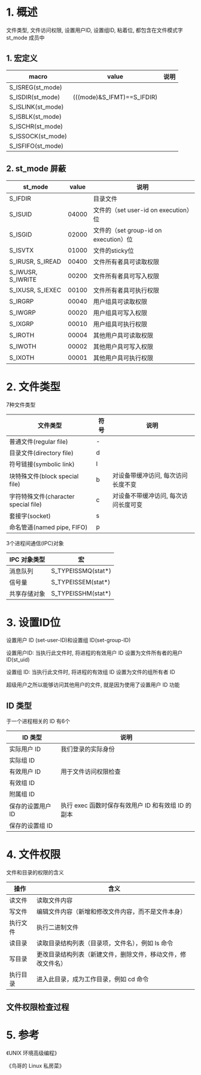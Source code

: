 # 1. 概述

文件类型, 文件访问权限, 设置用户ID, 设置组ID, 粘着位, 都包含在文件模式字 st_mode 成员中

## 1. 宏定义

| macro   | value    | 说明 |
| ------- | -------- | ---------------------------------- |
| S_ISREG(st_mode)   |  |  |
| S_ISDIR(st_mode)   | (((mode)&S_IFMT)==S_IFDIR) | |
| S_ISLINK(st_mode)  |  |  |
| S_ISBLK(st_mode)   |  |  |
| S_ISCHR(st_mode)   |  |  |
| S_ISSOCK(st_mode)  |  |  |
| S_ISFIFO(st_mode)  |  |  |

## 2. st_mode 屏蔽

| st_mode | value    | 说明 |
| ------- | -------- | ---------------------------------- |
| S_IFDIR            |       | 目录文件 |
| S_ISUID            | 04000 | 文件的（set user-id on execution）位 |
| S_ISGID            | 02000 | 文件的（set group-id on execution）位 |
| S_ISVTX            | 01000 | 文件的sticky位 |
| S_IRUSR, S_IREAD   | 00400 | 文件所有者具可读取权限 |
| S_IWUSR, S_IWRITE  | 00200 | 文件所有者具可写入权限 |
| S_IXUSR, S_IEXEC   | 00100 | 文件所有者具可执行权限 |
| S_IRGRP            | 00040 | 用户组具可读取权限 |
| S_IWGRP            | 00020 | 用户组具可写入权限 |
| S_IXGRP            | 00010 | 用户组具可执行权限 |
| S_IROTH            | 00004 | 其他用户具可读取权限 |
| S_IWOTH            | 00002 | 其他用户具可写入权限 |
| S_IXOTH            | 00001 | 其他用户具可执行权限 |

# 2. 文件类型

7种文件类型

| 文件类型 | 符号 | 说明 |
| --------------------------------- | - | -------------------------- |
| 普通文件(regular file)              | - |  |
| 目录文件(directory file)            | d |  |
| 符号链接(symbolic link)             | l |   |
| 块特殊文件(block special file)       | b | 对设备带缓冲访问, 每次访问长度不变 |
| 字符特殊文件(character special file) | c | 对设备不带缓冲访问, 每次访问长度可变 |
| 套接字(socket)                      | s |  |
| 命名管道(named pipe, FIFO)          | p |  |

3个进程间通信(IPC)对象

| IPC 对象类型 | 宏 |
| ---------- | ------------------ |
| 消息队列    | S_TYPEISSMQ(stat*) |
| 信号量      | S_TYPEISSEM(stat*) |
| 共享存储对象 | S_TYPEISSHM(stat*) |

# 3. 设置ID位

设置用户 ID (set-user-ID)和设置组 ID(set-group-ID)

设置用户ID: 当执行此文件时, 将进程的有效用户 ID 设置为文件所有者的用户 ID(st_uid)

设置组 ID: 当执行此文件时, 将进程的有效组 ID 设置为文件的组所有者 ID

超级用户之所以能够访问其他用户的文件, 就是因为使用了设置用户 ID 功能

## ID 类型

于一个进程相关的 ID 有6个

| ID 类型 | 说明 |
| --------------- | -------------- |
| 实际用户 ID      | 我们登录的实际身份 |
| 实际组 ID        |  |
| 有效用户 ID      | 用于文件访问权限检查 |
| 有效组 ID        |  |
| 附属组 ID        |  |
| 保存的设置用户 ID | 执行 exec 函数时保存有效用户 ID 和有效组 ID 的副本 |
| 保存的设置组 ID   |  |

# 4. 文件权限

文件和目录的权限的含义

| 操作 | 含义 |
| ------- | ---------- |
| 读文件   | 读取文件内容 |
| 写文件   | 编辑文件内容（新增和修改文件内容，而不是文件本身）|
| 执行文件 | 执行二进制文件 |
| 读目录   | 读取目录结构列表（目录项，文件名），例如 ls 命令 |
| 写目录   | 更改目录结构列表（新建文件，删除文件，移动文件，修改文件名） |
| 执行目录 | 进入此目录，成为工作目录，例如 cd 命令 |

## 文件权限检查过程


# 5. 参考

《UNIX 环境高级编程》

《鸟哥的 Linux 私房菜》
